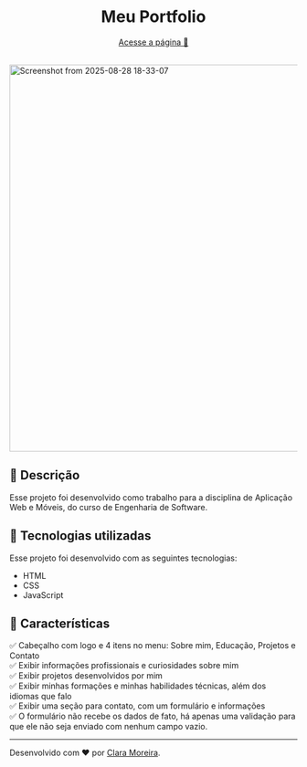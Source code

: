 <h1 align="center">
  Meu Portfolio
</h1>

<p align="center">
<a href="https://uninter-portfolio-clara.vercel.app/">Acesse a página 🎉</a>
</p>

<br>

<img width="1308" height="678" alt="Screenshot from 2025-08-28 18-33-07" src="https://github.com/user-attachments/assets/55ae6b1d-3b7b-46b3-b485-46b50c71717c" />



## 📌 Descrição

Esse projeto foi desenvolvido como trabalho para a disciplina de Aplicação Web e Móveis, do curso de Engenharia de Software.

## 🧬 Tecnologias utilizadas

Esse projeto foi desenvolvido com as seguintes tecnologias:

- HTML
- CSS
- JavaScript

## 📜 Características

✅ Cabeçalho com logo e 4 itens no menu: Sobre mim, Educação, Projetos e Contato<br/>
✅ Exibir informações profissionais e curiosidades sobre mim<br/>
✅ Exibir projetos desenvolvidos por mim<br/>
✅ Exibir minhas formações e minhas habilidades técnicas, além dos idiomas que falo<br/>
✅ Exibir uma seção para contato, com um formulário e informações<br/>
✅ O formulário não recebe os dados de fato, há apenas uma validação para que ele não seja enviado com nenhum campo vazio.

---

Desenvolvido com ❤️ por [Clara Moreira](https://github.com/ctrl-clara).
